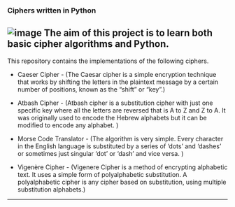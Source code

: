 
### Ciphers written in Python

![image](https://raw.githubusercontent.com/palash25/pyphers/master/assets/img.jpg)
The aim of this project is to learn both basic cipher algorithms and Python.
---
This repository contains the implementations of the following ciphers.
* Caeser Cipher - (The Caesar cipher is a simple encryption technique that works by shifting the letters in the plaintext message by a certain number of positions, known as the “shift” or “key”.)
* Atbash Cipher - (Atbash cipher is a substitution cipher with just one specific key where all the letters are reversed that is A to Z and Z to A. It was originally used to encode the Hebrew alphabets but it can be modified to encode any alphabet. )

* Morse Code Translator - (The algorithm is very simple. Every character in the English language is substituted by a series of ‘dots’ and ‘dashes’ or sometimes just singular ‘dot’ or ‘dash’ and vice versa. )
* Vigenère Cipher - (Vigenere Cipher is a method of encrypting alphabetic text. It uses a simple form of polyalphabetic substitution. A polyalphabetic cipher is any cipher based on substitution, using multiple substitution alphabets.)
-----
